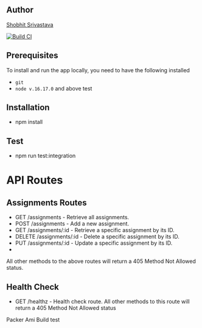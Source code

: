 ## Author

[Shobhit Srivastava](mailto:srivastava.sho@northeastern.edu)

[![Build CI](https://github.com/csye-cloud-shobhit/webapp/actions/workflows/build-ci.yml/badge.svg)](https://github.com/csye-cloud-shobhit/webapp/actions/workflows/build-ci.yml)

## Prerequisites

To install and run the app locally, you need to have the following installed

- `git`
- `node v.16.17.0` and above
test
## Installation

- npm install

## Test
- npm run test:integration
# API Routes
## Assignments Routes
- GET /assignments - Retrieve all assignments.
- POST /assignments - Add a new assignment.
- GET /assignments/:id - Retrieve a specific assignment by its ID.
- DELETE /assignments/:id - Delete a specific assignment by its ID.
- PUT /assignments/:id - Update a specific assignment by its ID.
- 
All other methods to the above routes will return a 405 Method Not Allowed status.
## Health Check
- GET /healthz - Health check route.
All other methods to this route will return a 405 Method Not Allowed status

Packer Ami Build test
